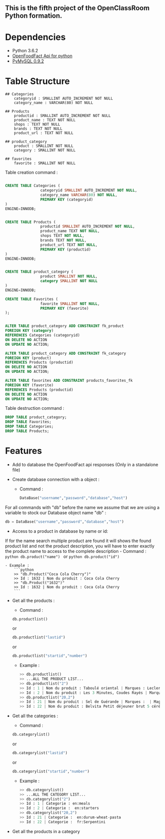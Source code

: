 ## This is the fifth project of the OpenClassRoom Python formation.

# Dependencies

- Python 3.6.2
- [OpenFoodFact Api for python](https://github.com/openfoodfacts/openfoodfacts-python)
- [PyMySQL 0.9.2](https://github.com/PyMySQL/PyMySQL)

# Table Structure

	## Categories
		categoryid : SMALLINT AUTO_INCREMENT NOT NULL 
		category_name : VARCHAR(80) NOT NULL

	## Products
		productid : SMALLINT AUTO_INCREMENT NOT NULL
		product_name : TEXT NOT NULL
		shops : TEXT NOT NULL
        brands : TEXT NOT NULL
        product_url : TEXT NOT NULL

    ## product_category
    	product : SMALLINT NOT NULL
    	category : SMALLINT NOT NULL

    ## favorites
    	favorite : SMALLINT NOT NULL


Table creation command :
```SQL

CREATE TABLE Categories (
                categoryid SMALLINT AUTO_INCREMENT NOT NULL,
                category_name VARCHAR(80) NOT NULL,
                PRIMARY KEY (categoryid)
)
ENGINE=INNODB;


CREATE TABLE Products (
                productid SMALLINT AUTO_INCREMENT NOT NULL,
                product_name TEXT NOT NULL,
                shops TEXT NOT NULL,
                brands TEXT NOT NULL,
                product_url TEXT NOT NULL,
                PRIMARY KEY (productid)
)
ENGINE=INNODB;


CREATE TABLE product_category (
                product SMALLINT NOT NULL,
                category SMALLINT NOT NULL
)
ENGINE=INNODB;

CREATE TABLE Favorites (
                favorite SMALLINT NOT NULL,
                PRIMARY KEY (favorite)
);


ALTER TABLE product_category ADD CONSTRAINT fk_product
FOREIGN KEY (category)
REFERENCES Categories (categoryid)
ON DELETE NO ACTION
ON UPDATE NO ACTION;

ALTER TABLE product_category ADD CONSTRAINT fk_category
FOREIGN KEY (product)
REFERENCES Products (productid)
ON DELETE NO ACTION
ON UPDATE NO ACTION;

ALTER TABLE favorites ADD CONSTRAINT products_favorites_fk
FOREIGN KEY (favorite)
REFERENCES Products (productid)
ON DELETE NO ACTION
ON UPDATE NO ACTION;
```

Table destruction command :
```SQL
DROP TABLE product_category;
DROP TABLE Favorites;
DROP TABLE Categories;
DROP TABLE Products;
```

# Features

- Add to database the OpenFoodFact api responses (Only in a standalone file)

- Create database connection with a object :

	- Command :
		```python
		DataBase("username","password","database","host")
		```

For all commands with "db" before the name we assume that we are using a variable to stock our Database object name "db" :
```python
db = DataBase("username","password","database","host")
```

- Access to a product in database by name or id:

If for the name search multiple product are found it will shows the found product list and not the product description, you will have to enter exactly the product name to access to the complete description 
	- Command : 
		```python
		db.product("name")
		```
		or
		```python
		db.product("id")
		```

	- Example :
		```python
		>> "db.Product("Coca Cola Cherry")"
		>> Id : 1632 | Nom du produit : Coca Cola Cherry 
		>> "db.Product("1632")"
		>> Id : 1632 | Nom du produit : Coca Cola Cherry
		```

- Get all the products :

	- Command : 
	```python
	db.productlist()
	``` 
	or
	```python
	db.productlist("lastid")
	``` 
	or
	```python
	db.productlist("startid","number")
	``` 

	- Example :
		```python
		>> db.productlist()
		>> ...ALL THE PRODUCT LIST...
		>> db.productlist("2")
		>> Id : 1 | Nom du produit : Taboulé oriental | Marques : Leclerc, Franprix, Magasins U | Magasins : Bonduelle
		>> Id : 2 | Nom du produit : Les 3 Minutes, Coudes Rayés | Marques : Carrefour, Magasins U | Magasins : Panzani,Ebro Foods
		>> db.productlist("20,2")
		>> Id : 21 | Nom du produit : Sel de Guérande | Marques :  | Magasins : Reflets de France
		>> Id : 22 | Nom du produit : Belvita Petit déjeuner brut 5 céréales | Marques : Magasins U | Magasins : LU,Mondelez 
		```

- Get all the categories :

	- Command : 
	```python
	db.categorylist()
	``` 
	or
	```python
	db.categorylist("lastid")
	``` 
	or
	```python
	db.categorylist("startid","number")
	``` 

	- Example :
		```python
		>> db.categorylist()
		>> ...ALL THE CATEGORY LIST...
		>> db.categorylist("2")
		>> Id : 1 | Categorie : en:meals
		>> Id : 2 | Categorie :  en:starters
		>> db.categorylist("20,2")
		>> Id : 21 | Categorie :  en:durum-wheat-pasta
		>> Id : 22 | Categorie :  fr:Serpentini
		```

- Get all the products in a category


